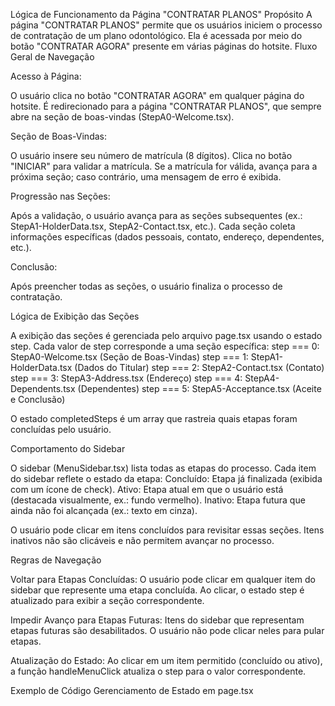 Lógica de Funcionamento da Página "CONTRATAR PLANOS"
Propósito
A página "CONTRATAR PLANOS" permite que os usuários iniciem o processo de contratação de um plano odontológico. Ela é acessada por meio do botão "CONTRATAR AGORA" presente em várias páginas do hotsite.
Fluxo Geral de Navegação

Acesso à Página:

O usuário clica no botão "CONTRATAR AGORA" em qualquer página do hotsite.
É redirecionado para a página "CONTRATAR PLANOS", que sempre abre na seção de boas-vindas (StepA0-Welcome.tsx).

Seção de Boas-Vindas:

O usuário insere seu número de matrícula (8 dígitos).
Clica no botão "INICIAR" para validar a matrícula.
Se a matrícula for válida, avança para a próxima seção; caso contrário, uma mensagem de erro é exibida.

Progressão nas Seções:

Após a validação, o usuário avança para as seções subsequentes (ex.: StepA1-HolderData.tsx, StepA2-Contact.tsx, etc.).
Cada seção coleta informações específicas (dados pessoais, contato, endereço, dependentes, etc.).

Conclusão:

Após preencher todas as seções, o usuário finaliza o processo de contratação.

Lógica de Exibição das Seções

A exibição das seções é gerenciada pelo arquivo page.tsx usando o estado step.
Cada valor de step corresponde a uma seção específica:
step === 0: StepA0-Welcome.tsx (Seção de Boas-Vindas)
step === 1: StepA1-HolderData.tsx (Dados do Titular)
step === 2: StepA2-Contact.tsx (Contato)
step === 3: StepA3-Address.tsx (Endereço)
step === 4: StepA4-Dependents.tsx (Dependentes)
step === 5: StepA5-Acceptance.tsx (Aceite e Conclusão)

O estado completedSteps é um array que rastreia quais etapas foram concluídas pelo usuário.

Comportamento do Sidebar

O sidebar (MenuSidebar.tsx) lista todas as etapas do processo.
Cada item do sidebar reflete o estado da etapa:
Concluído: Etapa já finalizada (exibida com um ícone de check).
Ativo: Etapa atual em que o usuário está (destacada visualmente, ex.: fundo vermelho).
Inativo: Etapa futura que ainda não foi alcançada (ex.: texto em cinza).

O usuário pode clicar em itens concluídos para revisitar essas seções.
Itens inativos não são clicáveis e não permitem avançar no processo.

Regras de Navegação

Voltar para Etapas Concluídas:
O usuário pode clicar em qualquer item do sidebar que represente uma etapa concluída.
Ao clicar, o estado step é atualizado para exibir a seção correspondente.

Impedir Avanço para Etapas Futuras:
Itens do sidebar que representam etapas futuras são desabilitados.
O usuário não pode clicar neles para pular etapas.

Atualização do Estado:
Ao clicar em um item permitido (concluído ou ativo), a função handleMenuClick atualiza o step para o valor correspondente.

Exemplo de Código
Gerenciamento de Estado em page.tsx

<!-- const [step, setStep] = useState(0);
const [completedSteps, setCompletedSteps] = useState<number[]>([]);

const handleNext = () => {
  setCompletedSteps([...completedSteps, step]);
  setStep(step + 1);
};

const handleMenuClick = (newStep: number) => {
  if (completedSteps.includes(newStep) || newStep === step) {
    setStep(newStep);
  }
};

Renderização do Sidebar em MenuSidebar.tsx
items.map((item, index) => {
  const isCompleted = completedSteps.includes(index);
  const isActive = index === currentStep;
  const isDisabled = index > currentStep;
  return (
    <button
      key={index}
      className={`${isCompleted ? 'completed' : ''} ${isActive ? 'active' : ''} ${isDisabled ? 'disabled' : ''}`}
      onClick={!isDisabled ? () => onMenuClick(index) : undefined}
      disabled={isDisabled}
    >
      {item.label}
    </button>
  );
}); -->
